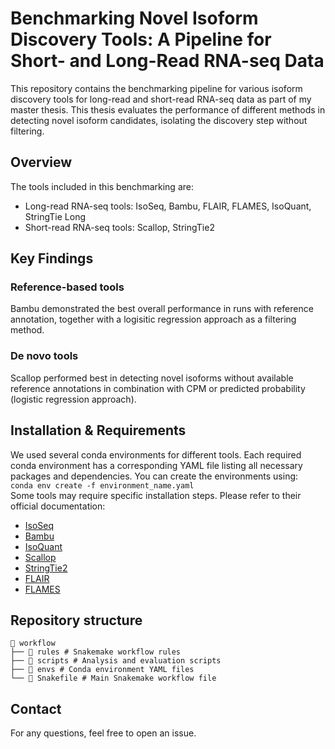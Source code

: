 # Benchmarking Novel Isoform Discovery Tools: A Pipeline for Short- and Long-Read RNA-seq Data

This repository contains the benchmarking pipeline for various isoform discovery tools for long-read and short-read RNA-seq data as part of my master thesis. 
This thesis evaluates the performance of different methods in detecting novel isoform candidates, isolating the discovery step without filtering. 

## Overview
The tools included in this benchmarking are:
- Long-read RNA-seq tools: IsoSeq, Bambu, FLAIR, FLAMES, IsoQuant, StringTie Long
- Short-read RNA-seq tools: Scallop, StringTie2

## Key Findings
### Reference-based tools
Bambu demonstrated the best overall performance in runs with reference annotation, together with a logisitic regression approach as a filtering method.
### De novo tools 
Scallop performed best in detecting novel isoforms without available reference annotations in combination with CPM or predicted probability (logistic regression approach).

## Installation & Requirements
We used several conda environments for different tools. Each required conda environment has a corresponding YAML file listing all necessary packages and dependencies. You can create the environments using: \
`conda env create -f environment_name.yaml` \
Some tools may require specific installation steps. Please refer to their official documentation:
- [IsoSeq](https://github.com/PacificBiosciences/IsoSeq)
- [Bambu](https://github.com/GoekeLab/bambu)
- [IsoQuant](https://github.com/ablab/IsoQuant)
- [Scallop](https://github.com/Kingsford-Group/scallop)
- [StringTie2](https://github.com/gpertea/stringtie)
- [FLAIR](https://github.com/BrooksLabUCSC/flair)
- [FLAMES](https://github.com/mritchielab/FLAMES)


## Repository structure
```
📂 workflow
├── 📁 rules # Snakemake workflow rules
├── 📁 scripts # Analysis and evaluation scripts 
├── 📁 envs # Conda environment YAML files 
└── 📄 Snakefile # Main Snakemake workflow file
```

## Contact
For any questions, feel free to open an issue.
